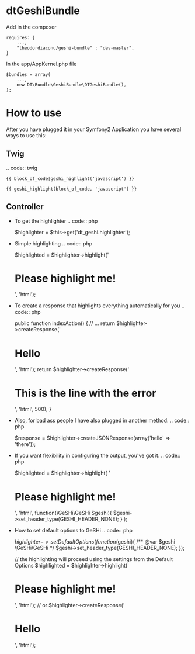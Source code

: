 dtGeshiBundle
===================================================

Add in the composer
```
requires: {
    ...,
    "theodordiaconu/geshi-bundle" : "dev-master",
}
```

In the app/AppKernel.php file
```
$bundles = array(
    ...,
    new DT\Bundle\GeshiBundle\DTGeshiBundle(),
);
```

How to use
===================================================

After you have plugged it in your Symfony2 Application you have several ways to use this:

Twig
---------------------------
.. code:: twig

    {{ block_of_code|geshi_highlight('javascript') }}

    {{ geshi_highlight(block_of_code, 'javascript') }}

Controller
---------------------------

- To get the highlighter
.. code:: php

    $highlighter = $this->get('dt_geshi.highlighter');

- Simple highlighting
.. code:: php

    $highlighted = $highlighter->highlight('<h1>Please highlight me!</h1>', 'html');

- To create a response that highlights everything automatically for you
.. code:: php

    public function indexAction()
    {
        // ...
        return $highlighter->createResponse('<h1>Hello</h1>', 'html');
        return $highlighter->createResponse('<h1>This is the line with the error</h1>', 'html', 500);
    }

- Also, for bad ass people I have also plugged in another method:
.. code:: php

    $response = $highlighter->createJSONResponse(array('hello' => 'there'));


- If you want flexibility in configuring the output, you've got it.
.. code:: php

    $highlighted = $highlighter->highlight(
        '<h1>Please highlight me!</h1>',
        'html',
        function(\GeSHi\GeSHi $geshi){
            $geshi->set_header_type(GESHI_HEADER_NONE);
        }
    );

- How to set default options to GeSHi
.. code:: php

    $highlighter->setDefaultOptions(function($geshi){
        /** @var $geshi \GeSHi\GeSHi */
        $geshi->set_header_type(GESHI_HEADER_NONE);
    });

    // the highlighting will proceed using the settings from the Default Options
    $highlighted = $highlighter->highlight('<h1>Please highlight me!</h1>', 'html');
    // or
    $highlighter->createResponse('<h1>Hello</h1>', 'html');

